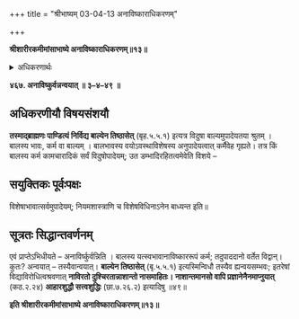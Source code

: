 +++
title = "श्रीभाष्यम् 03-04-13 अनाविष्काराधिकरणम्"

+++


**श्रीशारीरकमीमांसाभाष्ये अनाविष्काराधिकरणम्॥१३॥**

<details><summary>अधिकरणार्थः</summary>

बाल्येन तिष्ठासेदिति विद्यासहकारित्वेन विहितबार्यस्वरूपम्
</details>

**४६७. अनाविष्कुर्वन्नन्वयात् ॥ ३–४–४९ ॥**

## अधिकरणीयौ विषयसंशयौ

**तस्माद्ब्राह्मणः पाण्डित्यं निर्विद्य बाल्येन तिष्ठासेत्** (बृह.५.५.१) इत्यत्र विदुषा बाल्यमुपादेयतया श्रुतम् । बालस्य भावः, कर्म वा बाल्यम् । बालभावस्य वयोऽवस्थाविशेषस्य अनुपादेयत्वात् कर्मैवेह गृह्यते। तत्र किं बालस्य कर्म कामचारादिकं सर्वं विदुषोपादेयम्; उत डम्भादिरहितत्वमेवेति विशये –

## सयुक्तिकः पूर्वःपक्षः

विशेषाभावात्सर्वमुपादेयम्; नियमशास्त्राणि च विशेषविधिनाऽनेन बाध्यन्त इति॥

## सूत्रतः सिद्धान्तवर्णनम्

एवं प्राप्तेऽभिधीयते – अनाविर्ष्कुर्वन्निति । बालस्य यत्स्वभावानाविष्काररूपं कर्म; तदुपाददानो वर्तेत विद्वान्। कुतः? अन्वयात् – तस्यैवान्वयात्। **बाल्येन तिष्ठासेत्** (बृ.५.५.१) इत्यस्मिन्विधौ तस्यैव ह्यन्वयसम्भवः; इतरेषां विद्याविरोधित्वश्रवणात् **नाविरतो दुश्चिरतान्नाशान्तो नासमाहितः। नाशान्तमानसो वापि प्रज्ञानेनैनमाप्नुयात्** (कठ.२.२४) **आहारशुद्धौ सत्त्वशुद्धिः** (छा.७.२६.२) इत्यादिषु ॥४९॥

**इति श्रीशारीरकमीमांसाभाष्ये अनाविष्काराधिकरणम्॥१३॥**


